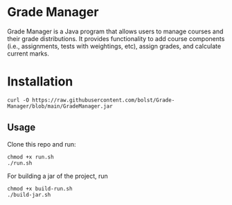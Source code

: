 # Grade Manager

Grade Manager is a Java program that allows users to manage courses and their grade distributions. It provides functionality to add course components (i.e., assignments, tests with weightings, etc), assign grades, and calculate current marks.

# Installation

```
curl -O https://raw.githubusercontent.com/bolst/Grade-Manager/blob/main/GradeManager.jar
```

## Usage

Clone this repo and run:

```
chmod +x run.sh
./run.sh
```

For building a jar of the project, run
```
chmod +x build-run.sh
./build-jar.sh
```